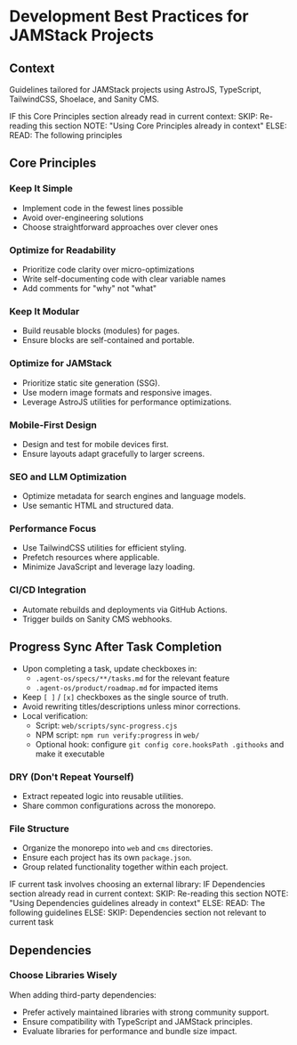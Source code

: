 # Development Best Practices for JAMStack Projects

## Context

Guidelines tailored for JAMStack projects using AstroJS, TypeScript, TailwindCSS, Shoelace, and Sanity CMS.

<conditional-block context-check="core-principles">
IF this Core Principles section already read in current context:
  SKIP: Re-reading this section
  NOTE: "Using Core Principles already in context"
ELSE:
  READ: The following principles

## Core Principles

### Keep It Simple

- Implement code in the fewest lines possible
- Avoid over-engineering solutions
- Choose straightforward approaches over clever ones

### Optimize for Readability

- Prioritize code clarity over micro-optimizations
- Write self-documenting code with clear variable names
- Add comments for "why" not "what"

### Keep It Modular

- Build reusable blocks (modules) for pages.
- Ensure blocks are self-contained and portable.

### Optimize for JAMStack

- Prioritize static site generation (SSG).
- Use modern image formats and responsive images.
- Leverage AstroJS utilities for performance optimizations.

### Mobile-First Design

- Design and test for mobile devices first.
- Ensure layouts adapt gracefully to larger screens.

### SEO and LLM Optimization

- Optimize metadata for search engines and language models.
- Use semantic HTML and structured data.

### Performance Focus

- Use TailwindCSS utilities for efficient styling.
- Prefetch resources where applicable.
- Minimize JavaScript and leverage lazy loading.

### CI/CD Integration

- Automate rebuilds and deployments via GitHub Actions.
- Trigger builds on Sanity CMS webhooks.

## Progress Sync After Task Completion

- Upon completing a task, update checkboxes in:
  - `.agent-os/specs/**/tasks.md` for the relevant feature
  - `.agent-os/product/roadmap.md` for impacted items
- Keep `[ ]` / `[x]` checkboxes as the single source of truth.
- Avoid rewriting titles/descriptions unless minor corrections.
- Local verification:
  - Script: `web/scripts/sync-progress.cjs`
  - NPM script: `npm run verify:progress` in `web/`
  - Optional hook: configure `git config core.hooksPath .githooks` and make it executable

### DRY (Don't Repeat Yourself)

- Extract repeated logic into reusable utilities.
- Share common configurations across the monorepo.

### File Structure

- Organize the monorepo into `web` and `cms` directories.
- Ensure each project has its own `package.json`.
- Group related functionality together within each project.
</conditional-block>

<conditional-block context-check="dependencies" task-condition="choosing-external-library">
IF current task involves choosing an external library:
  IF Dependencies section already read in current context:
    SKIP: Re-reading this section
    NOTE: "Using Dependencies guidelines already in context"
  ELSE:
    READ: The following guidelines
ELSE:
  SKIP: Dependencies section not relevant to current task

## Dependencies

### Choose Libraries Wisely
When adding third-party dependencies:
- Prefer actively maintained libraries with strong community support.
- Ensure compatibility with TypeScript and JAMStack principles.
- Evaluate libraries for performance and bundle size impact.
</conditional-block>
